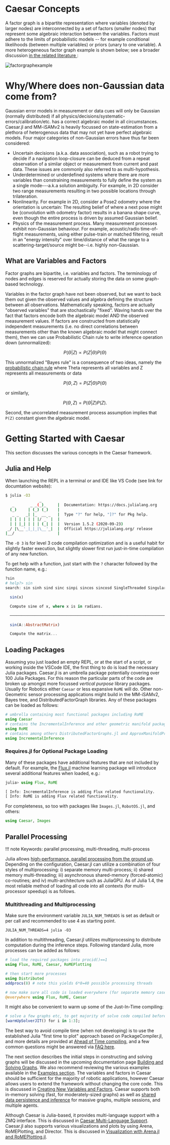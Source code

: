 # Caesar Concepts

A factor graph is a bipartite representation where variables (denoted by larger nodes) are interconnected by a set of factors (smaller nodes) that represent some algebraic interaction between the variables. Factors must adhere to the limits of probabilistic models -- for example conditional likelihoods (between multiple variables) or priors (unary to one variable).  A more heterogeneous factor graph example is shown below; see a broader discussion [in the related literature ](https://juliarobotics.org/Caesar.jl/latest/refs/literature/):

![factorgraphexample](https://user-images.githubusercontent.com/6412556/41196136-e5b05f98-6c07-11e8-8f26-7318e5085cc0.png)

# Why/Where does non-Gaussian data come from?

Gaussian error models in measurement or data cues will only be Gaussian (normally distributed) if all physics/decisions/systematic-errors/calibration/etc. has a correct algebraic model in all circumstances.  Caesar.jl and MM-iSAMv2 is heavily focussed on state-estimation from a plethora of heterogenous data that may not yet have perfect algebraic models.  Four major categories of non-Gaussian errors have thus far been considered:
- Uncertain decisions (a.k.a. data association), such as a robot trying to decide if a navigation loop-closure can be deduced from a repeat observation of a similar object or measurement from current and past data.  These issues are commonly also referred to as multi-hypothesis.
- Underdetermined or underdefined systems where there are more variables than constraining measurements to fully define the system as a single mode---a.k.a solution ambiguity.  For example, in 2D consider two range measurements resulting in two possible locations through trilateration.
- Nonlinearity.  For example in 2D, consider a Pose2 odometry where the orientation is uncertain:  The resulting belief of where a next pose might be (convolution with odometry factor) results in a banana shape curve, even though the entire process is driven by assumed Gaussian belief.
- Physics of the measurement process.  Many measurement processes exhibit non-Gaussian behaviour.  For example, acoustic/radio time-of-flight measurements, using either pulse-train or matched filtering, result in an "energy intensity" over time/distance of what the range to a scattering-target/source might be--i.e. highly non-Gaussian.

## What are Variables and Factors

Factor graphs are bipartite, i.e. variables and factors.  The terminology of nodes and edges is reserved for actually storing the data on some graph-based technology.

Variables in the factor graph have not been observed, but we want to back them out given the observed values and algebra defining the structure between all observations.  Mathematically speaking, factors are actually "observed variables" that are stochastically "fixed".  Waving hands over the fact that factors encode both the algebraic model AND the observed measurement values.  If factors are constructed from statistically independent measurements (i.e. no direct correlations between measurements other than the known algebraic model that might connect them), then we can use Probabilistic Chain rule to write inference operation down (unnormalized):

```math
P(\Theta | Z)  \propto  P(Z | \Theta) P(\Theta)
```

This unnormalized "Bayes rule" is a consequence of two ideas, namely the [probabilistic chain rule](https://en.wikipedia.org/wiki/Chain_rule_%28probability%29) where Theta represents all variables and Z represents all measurements or data

```math
P(\Theta , Z) = P(Z | \Theta) P(\Theta)
```

or similarly,

```math
P(\Theta, Z) = P(\Theta | Z) P(Z).
```

Second, the uncorrelated measurement process assumption implies that `` P(Z) `` constant given the algebraic model.

# Getting Started with Caesar

This section discusses the various concepts in the Caesar framework.

## Julia and Help

When launching the REPL in a terminal or and IDE like VS Code (see link for documtation website):
```bash
$ julia -O3
               _
   _       _ _(_)_     |  Documentation: https://docs.julialang.org
  (_)     | (_) (_)    |
   _ _   _| |_  __ _   |  Type "?" for help, "]?" for Pkg help.
  | | | | | | |/ _` |  |
  | | |_| | | | (_| |  |  Version 1.5.2 (2020-09-23)
 _/ |\__'_|_|_|\__'_|  |  Official https://julialang.org/ release
|__/                   |
```

The `-O 3` is for level 3 code compilation optimization and is a useful habit for slightly faster execution, but slightly slower first run just-in-time compilation of any new function.

To get help with a function, just start with the `?` character followed by the function name, e.g.:
```julia
?sin
# help?> sin
search: sin sinh sind sinc sinpi sincos sincosd SingleThreaded SingularException asin using isinf asinh asind isinteger isinteractive

  sin(x)

  Compute sine of x, where x is in radians.

  ─────────────────────────────────────────────────────────────────────────────────────────────────────────────────────────────────────────

  sin(A::AbstractMatrix)

  Compute the matrix...
```

## Loading Packages

Assuming you just loaded an empty REPL, or at the start of a script, or working inside the VSCode IDE, the first thing to do is load the necessary Julia packages.  Caesar.jl is an umbrella package potentially covering over 100 Julia Packages.  For this reason the particular parts of the code are broken up amongst more focussed *vertical purpose* library packages.  Usually for Robotics either `Caesar` or less expansive `RoME` will do.  Other non-Geometric sensor processing applications might build in the MM-iSAMv2, Bayes tree, and DistributedFactorGraph libraries.  Any of these packages can be loaded as follows:

```julia
# umbrella containing most functional packages including RoME
using Caesar
# contains the IncrementalInference and other geometric manifold packages
using RoME
# contains among others DistributedFactorGraphs.jl and ApproxManifoldProducts.jl
using IncrementalInference
```

### Requires.jl for Optional Package Loading

Many of these packages have additional features that are not included by default.  For example, the [Flux.jl](https://fluxml.ai/Flux.jl/stable/) machine learning package will introduce several additional features when loaded, e.g.:
```julia
julia> using Flux, RoME

[ Info: IncrementalInference is adding Flux related functionality.
[ Info: RoME is adding Flux related functionality.
```

For completeness, so too with packages like `Images.jl`, `RobotOS.jl`, and others:
```julia
using Caesar, Images
```

## Parallel Processing

!!! note
    Keywords: parallel processing, multi-threading, multi-process

Julia allows [high-performance, parallel processing from the ground up](https://docs.julialang.org/en/v1/manual/parallel-computing/).  Depending on the configuration, Caesar.jl can utilize a combination of four styles of multiprocessing: i) separate memory multi-process; ii) shared memory multi-threading; iii) asynchronous shared-memory (forced-atomic) co-routines; and iv) multi-architecture such as JuliaGPU.  As of Julia 1.4, the most reliable method of loading all code into all contexts (for multi-processor speedup) is as follows.

### Multithreading and Multiprocessing

Make sure the environment variable `JULIA_NUM_THREADS` is set as default or per call and recommended to use 4 as starting point.
```
JULIA_NUM_THREADS=4 julia -O3
```

In addition to multithreading, Caesar.jl utilizes multiprocessing to distribute computation during the inference steps.  Following standard Julia, more processes can be added as follows:
```julia
# load the required packages into procid()==1
using Flux, RoME, Caesar, RoMEPlotting

# then start more processes
using Distributed
addprocs(8) # note this yields 6*8=40 possible processing threads

# now make sure all code is loaded everywhere (for separate memory cases)
@everywhere using Flux, RoME, Caesar
```

It might also be convenient to warm up some of the Just-In-Time compiling:
```julia
# solve a few graphs etc, to get majority of solve code compiled before running a robot.
[warmUpSolverJIT() for i in 1:3];
```

The best way to avoid compile time (when not developing) is to use the established Julia "first time to plot" approach based on PackageCompiler.jl, and more details are provided at [Ahead of Time compiling](https://juliarobotics.org/Caesar.jl/latest/installation_environment/#Ahead-Of-Time-Compile-RoME.so), and a few common questions might be answered via [FAQ here](https://juliarobotics.org/Caesar.jl/latest/faq/#Static,-Shared-Object-.so-Compilation).

The next section describes the initial steps in constructing and solving graphs will be discussed in the upcoming documentation page [Building and Solving Graphs](building_graphs.md).  We also recommend reviewing the various examples available in the [Examples section](../examples/examples.md).  The variables and factors in Caesar should be sufficient for the majority of robotic applications, however Caesar allows users to extend the framework without changing the core code. This is discussed in [Creating New Variables and Factors](../examples/adding_variables_factors.md).  Caesar supports both in-memory solving (fast, for moderately-sized graphs) as well as [shared data persistence and inference](database_interactions.md) for massive graphs, multiple sessions, and multiple agents.

Although Caesar is Julia-based, it provides multi-language support with a ZMQ interface. This is discussed in [Caesar Multi-Language Support](multilang.md).  Caesar.jl also supports various visualizations and plots by using Arena, RoMEPlotting, and Director. This is discussed in [Visualization with Arena.jl and RoMEPlotting.jl](arena_visualizations.md).
